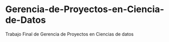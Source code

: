 # Gerencia-de-Proyectos-en-Ciencia-de-Datos
Trabajo Final de Gerencia de Proyectos en Ciencias de datos 
